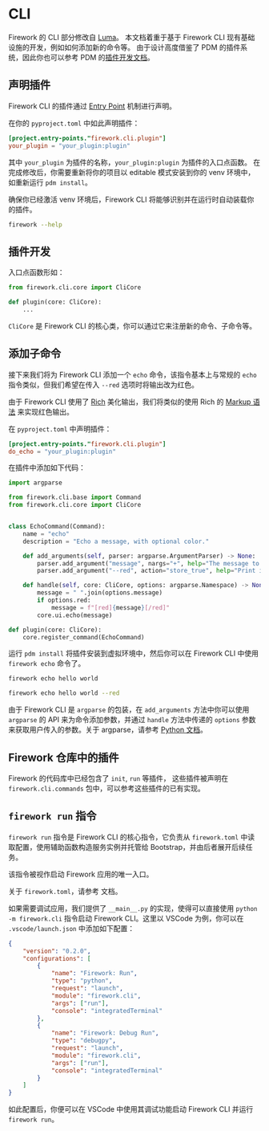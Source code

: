 # CLI

Firework 的 CLI 部分修改自 [Luma](https://github.com/BlueGlassBlock/Luma)。
本文档着重于基于 Firework CLI 现有基础设施的开发，例如如何添加新的命令等。
由于设计高度借鉴了 PDM 的插件系统，因此你也可以参考 PDM 的[插件开发文档](https://pdm-project.org/zh-cn/latest/dev/write/)。

## 声明插件

Firework CLI 的插件通过 [Entry Point](https://setuptools.pypa.io/en/latest/userguide/entry_point.html) 机制进行声明。

在你的 `pyproject.toml` 中如此声明插件：

```toml
[project.entry-points."firework.cli.plugin"]
your_plugin = "your_plugin:plugin"
```

其中 `your_plugin` 为插件的名称，`your_plugin:plugin` 为插件的入口点函数。
在完成修改后，你需要重新将你的项目以 editable 模式安装到你的 venv 环境中，如重新运行 `pdm install`。

确保你已经激活 venv 环境后，Firework CLI 将能够识别并在运行时自动装载你的插件。

```sh
firework --help
```

## 插件开发

入口点函数形如：

```py
from firework.cli.core import CliCore

def plugin(core: CliCore):
    ...
```

`CliCore` 是 Firework CLI 的核心类，你可以通过它来注册新的命令、子命令等。

## 添加子命令

接下来我们将为 Firework CLI 添加一个 `echo` 命令，该指令基本上与常规的 `echo` 指令类似，但我们希望在传入 `--red` 选项时将输出改为红色。

由于 Firework CLI 使用了 [Rich](https://github.com/Textualize/rich) 美化输出，我们将类似的使用 Rich 的 [Markup 语法](https://rich.readthedocs.io/en/latest/markup.html) 来实现红色输出。

在 `pyproject.toml` 中声明插件：

```toml
[project.entry-points."firework.cli.plugin"]
do_echo = "your_plugin:plugin"
```

在插件中添加如下代码：

```py
import argparse

from firework.cli.base import Command
from firework.cli.core import CliCore


class EchoCommand(Command):
    name = "echo"
    description = "Echo a message, with optional color."

    def add_arguments(self, parser: argparse.ArgumentParser) -> None:
        parser.add_argument("message", nargs="+", help="The message to echo.")
        parser.add_argument("--red", action="store_true", help="Print in red color.")

    def handle(self, core: CliCore, options: argparse.Namespace) -> None:
        message = " ".join(options.message)
        if options.red:
            message = f"[red]{message}[/red]"
        core.ui.echo(message)

def plugin(core: CliCore):
    core.register_command(EchoCommand)
```

运行 `pdm install` 将插件安装到虚拟环境中，然后你可以在 Firework CLI 中使用 `firework echo` 命令了。

```sh
firework echo hello world
```

```sh
firework echo hello world --red
```

由于 Firework CLI 是 `argparse` 的包装，在 `add_arguments` 方法中你可以使用 `argparse` 的 API 来为命令添加参数，并通过 `handle` 方法中传递的 `options` 参数来获取用户传入的参数。关于 argparse，请参考 [Python 文档](https://docs.python.org/3/library/argparse.html)。

## Firework 仓库中的插件

Firework 的代码库中已经包含了 `init`, `run` 等插件， 这些插件被声明在 `firework.cli.commands` 包中，可以参考这些插件的已有实现。

## `firework run` 指令

`firework run` 指令是 Firework CLI 的核心指令，它负责从 `firework.toml` 中读取配置，使用辅助函数构造服务实例并托管给 Bootstrap，并由后者展开后续任务。

该指令被视作启动 Firework 应用的唯一入口。

关于 `firework.toml`，请参考 [](Config.md) 文档。

如果需要调试应用，我们提供了 `__main__.py` 的实现，使得可以直接使用 `python -m firework.cli` 指令启动 Firework CLI。这里以 VSCode 为例，你可以在 `.vscode/launch.json` 中添加如下配置：

```json
{
    "version": "0.2.0",
    "configurations": [
        {
            "name": "Firework: Run",
            "type": "python",
            "request": "launch",
            "module": "firework.cli",
            "args": ["run"],
            "console": "integratedTerminal"
        },
        {
            "name": "Firework: Debug Run",
            "type": "debugpy",
            "request": "launch",
            "module": "firework.cli",
            "args": ["run"],
            "console": "integratedTerminal"
        }
    ]
}
```

如此配置后，你便可以在 VSCode 中使用其调试功能启动 Firework CLI 并运行 `firework run`。
